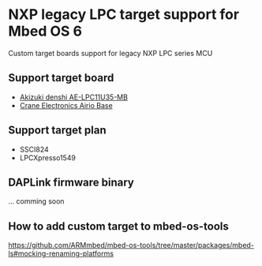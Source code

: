 # NXP legacy LPC target support for Mbed OS 6
Custom target boards support for legacy NXP LPC series MCU

## Support target board

* [Akizuki denshi AE-LPC11U35-MB](http://akizukidenshi.com/catalog/g/gK-12144/)
* [Crane Electronics Airio Base](https://crane-elec.co.jp/products/vol-14_airio-base/)

## Support target plan

* SSCI824
* LPCXpresso1549

## DAPLink firmware binary

... comming soon

## How to add custom target to mbed-os-tools

https://github.com/ARMmbed/mbed-os-tools/tree/master/packages/mbed-ls#mocking-renaming-platforms

